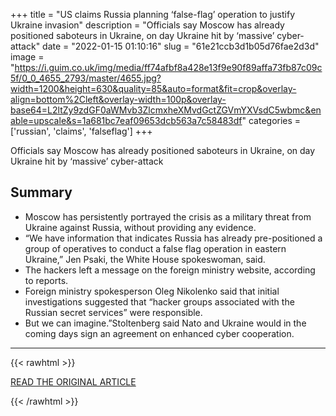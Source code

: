 +++
title = "US claims Russia planning ‘false-flag’ operation to justify Ukraine invasion"
description = "Officials say Moscow has already positioned saboteurs in Ukraine, on day Ukraine hit by ‘massive’ cyber-attack"
date = "2022-01-15 01:10:16"
slug = "61e21ccb3d1b05d76fae2d3d"
image = "https://i.guim.co.uk/img/media/ff74afbf8a428e13f9e90f89affa73fb87c09c5f/0_0_4655_2793/master/4655.jpg?width=1200&height=630&quality=85&auto=format&fit=crop&overlay-align=bottom%2Cleft&overlay-width=100p&overlay-base64=L2ltZy9zdGF0aWMvb3ZlcmxheXMvdGctZGVmYXVsdC5wbmc&enable=upscale&s=1a681bc7eaf09653dcb563a7c58483df"
categories = ['russian', 'claims', 'falseflag']
+++

Officials say Moscow has already positioned saboteurs in Ukraine, on day Ukraine hit by ‘massive’ cyber-attack

## Summary

- Moscow has persistently portrayed the crisis as a military threat from Ukraine against Russia, without providing any evidence.
- “We have information that indicates Russia has already pre-positioned a group of operatives to conduct a false flag operation in eastern Ukraine,” Jen Psaki, the White House spokeswoman, said.
- The hackers left a message on the foreign ministry website, according to reports.
- Foreign ministry spokesperson Oleg Nikolenko said that initial investigations suggested that “hacker groups associated with the Russian secret services” were responsible.
- But we can imagine.”Stoltenberg said Nato and Ukraine would in the coming days sign an agreement on enhanced cyber cooperation.

---

{{< rawhtml >}}
  <p class="article-category">
    <a target="_blank" href="https://www.theguardian.com/world/2022/jan/14/us-russia-false-flag-ukraine-attack-claim">READ THE ORIGINAL ARTICLE</a>
  </p>
{{< /rawhtml >}}
